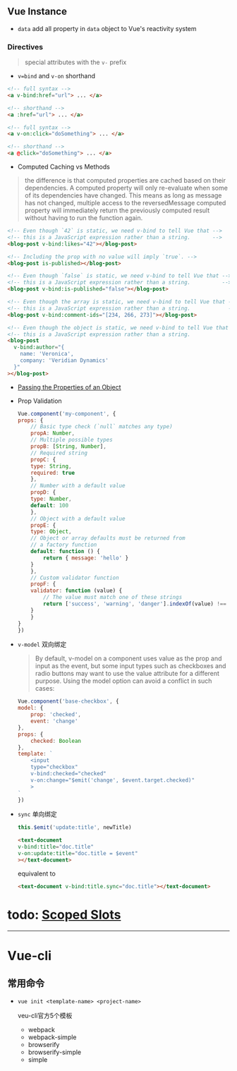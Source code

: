 ## Vue Instance

- `data`
    add all property in `data` object to Vue's reactivity system

### Directives

> special attributes with the `v-` prefix

- `v=bind` and `v-on` shorthand
```html
<!-- full syntax -->
<a v-bind:href="url"> ... </a>

<!-- shorthand -->
<a :href="url"> ... </a>

<!-- full syntax -->
<a v-on:click="doSomething"> ... </a>

<!-- shorthand -->
<a @click="doSomething"> ... </a>
```

- Computed Caching vs Methods

> the difference is that computed properties are cached based on their dependencies. A computed property will only re-evaluate when some of its dependencies have changed. This means as long as message has not changed, multiple access to the reversedMessage computed property will immediately return the previously computed result without having to run the function again.


```html
<!-- Even though `42` is static, we need v-bind to tell Vue that -->
<!-- this is a JavaScript expression rather than a string.       -->
<blog-post v-bind:likes="42"></blog-post>

<!-- Including the prop with no value will imply `true`. -->
<blog-post is-published></blog-post>

<!-- Even though `false` is static, we need v-bind to tell Vue that -->
<!-- this is a JavaScript expression rather than a string.          -->
<blog-post v-bind:is-published="false"></blog-post>

<!-- Even though the array is static, we need v-bind to tell Vue that -->
<!-- this is a JavaScript expression rather than a string.            -->
<blog-post v-bind:comment-ids="[234, 266, 273]"></blog-post>

<!-- Even though the object is static, we need v-bind to tell Vue that -->
<!-- this is a JavaScript expression rather than a string.             -->
<blog-post
  v-bind:author="{
    name: 'Veronica',
    company: 'Veridian Dynamics'
  }"
></blog-post>
```

- [Passing the Properties of an Object](https://vuejs.org/v2/guide/components-props.html#Passing-the-Properties-of-an-Object)

- Prop Validation
    ```js
    Vue.component('my-component', {
    props: {
        // Basic type check (`null` matches any type)
        propA: Number,
        // Multiple possible types
        propB: [String, Number],
        // Required string
        propC: {
        type: String,
        required: true
        },
        // Number with a default value
        propD: {
        type: Number,
        default: 100
        },
        // Object with a default value
        propE: {
        type: Object,
        // Object or array defaults must be returned from
        // a factory function
        default: function () {
            return { message: 'hello' }
        }
        },
        // Custom validator function
        propF: {
        validator: function (value) {
            // The value must match one of these strings
            return ['success', 'warning', 'danger'].indexOf(value) !== -1
        }
        }
    }
    })
    ```

- `v-model` 双向绑定

    > By default, v-model on a component uses value as the prop and input as the event, but some input types such as checkboxes and radio buttons may want to use the value attribute for a different purpose. Using the model option can avoid a conflict in such cases:
    ```js
    Vue.component('base-checkbox', {
    model: {
        prop: 'checked',
        event: 'change'
    },
    props: {
        checked: Boolean
    },
    template: `
        <input
        type="checkbox"
        v-bind:checked="checked"
        v-on:change="$emit('change', $event.target.checked)"
        >
    `
    })
    ```

- `sync` 单向绑定

    ```js
    this.$emit('update:title', newTitle)
    ```
    ```html
    <text-document
    v-bind:title="doc.title"
    v-on:update:title="doc.title = $event"
    ></text-document>
    ```
    equivalent to
    ```html
    <text-document v-bind:title.sync="doc.title"></text-document>
    ```

# todo: [Scoped Slots](https://vuejs.org/v2/guide/components-props.html#One-Way-Data-Flow)


----------------------

# Vue-cli

## 常用命令

- `vue init <template-name> <project-name>`

  veu-cli官方5个模板
  - webpack
  - webpack-simple
  - browserify
  - browserify-simple
  - simple 

